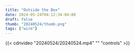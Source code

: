 ```yaml
---
title: "Outside the Box"
date: 2024-05-24T04:12:34-04:00
draft: false
thumb: "20240524/thumb.png"
tags: ["wire"]
---
```


{{< cdnvideo "20240524/20240524.mp4" "" "controls" >}}

